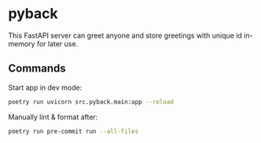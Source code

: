 # pyback

This FastAPI server can greet anyone and store greetings with unique id in-memory for later use.

## Commands

Start app in dev mode:

```sh
poetry run uvicorn src.pyback.main:app --reload
```

Manually lint & format after:

```sh
poetry run pre-commit run --all-files
```

